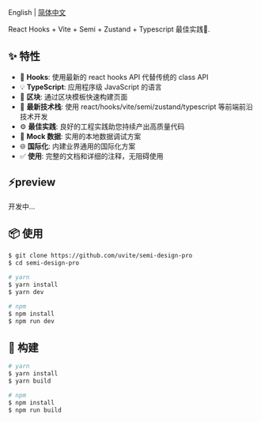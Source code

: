 English | [简体中文](./README.zh_CN.md)

 

React Hooks + Vite + Semi + Zustand + Typescript 最佳实践🚀.

## ✨ 特性

- 💎 **Hooks**: 使用最新的 react hooks API 代替传统的 class API
- 💡 **TypeScript**: 应用程序级 JavaScript 的语言
- 📜 **区块**: 通过区块模板快速构建页面
- 🚀 **最新技术栈**: 使用 react/hooks/vite/semi/zustand/typescript 等前端前沿技术开发
- ⚙️ **最佳实践**: 良好的工程实践助您持续产出高质量代码
- 🔢 **Mock 数据**: 实用的本地数据调试方案
- 🌐 **国际化**: 内建业界通用的国际化方案
- ✅ **使用**: 完整的文档和详细的注释，无阻碍使用

## ⚡preview

开发中...

## 📦 使用

```bash
$ git clone https://github.com/uvite/semi-design-pro
$ cd semi-design-pro

# yarn
$ yarn install
$ yarn dev

# npm
$ npm install
$ npm run dev
```

## 🔨 构建
```bash
# yarn
$ yarn install
$ yarn build

# npm
$ npm install
$ npm run build
```
 
